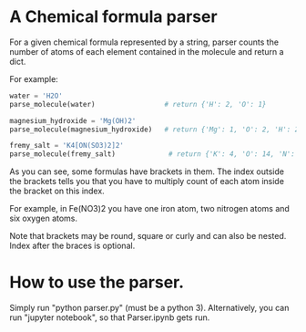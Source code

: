 # A Chemical formula parser
For a given chemical formula represented by a string, parser counts the number 
of atoms of each element contained in the molecule and return a dict.

For example:

```py
water = 'H2O'
parse_molecule(water)                 # return {'H': 2, 'O': 1}

magnesium_hydroxide = 'Mg(OH)2'
parse_molecule(magnesium_hydroxide)   # return {'Mg': 1, 'O': 2, 'H': 2}

fremy_salt = 'K4[ON(SO3)2]2'
parse_molecule(fremy_salt)             # return {'K': 4, 'O': 14, 'N': 2, 'S': 4}
```
As you can see, some formulas have brackets in them. 
The index outside the brackets tells you that you have to multiply count of 
each atom inside the bracket on this index. 

For example, in Fe(NO3)2 you have one iron atom, two nitrogen atoms and six 
oxygen atoms.

Note that brackets may be round, square or curly and can also be nested. 
Index after the braces is optional.

# How to use the parser.
Simply run "python parser.py" (must be a python 3).
Alternatively, you can run "jupyter notebook", so that Parser.ipynb gets run.

